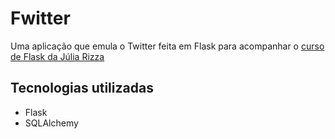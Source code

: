 # Fwitter

Uma aplicação que emula o Twitter feita em Flask para acompanhar o [curso de Flask da Júlia Rizza](https://www.youtube.com/watch?v=r40pC9kyoj0&list=PL3BqW_m3m6a05ALSBW02qDXmfDKIip2KX)

## Tecnologias utilizadas

- Flask
- SQLAlchemy
